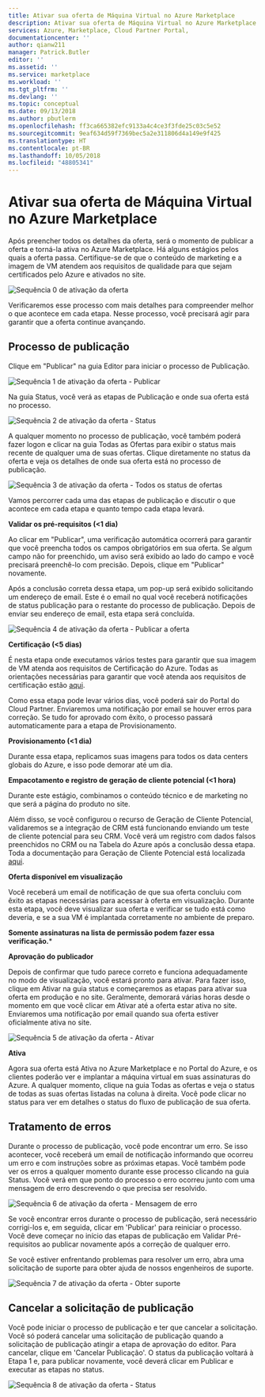 ```yaml
---
title: Ativar sua oferta de Máquina Virtual no Azure Marketplace
description: Ativar sua oferta de Máquina Virtual no Azure Marketplace
services: Azure, Marketplace, Cloud Partner Portal,
documentationcenter: ''
author: qianw211
manager: Patrick.Butler
editor: ''
ms.assetid: ''
ms.service: marketplace
ms.workload: ''
ms.tgt_pltfrm: ''
ms.devlang: ''
ms.topic: conceptual
ms.date: 09/13/2018
ms.author: pbutlerm
ms.openlocfilehash: ff3ca665382efc9133a4c4ce3f3fde25c03c5e52
ms.sourcegitcommit: 9eaf634d59f7369bec5a2e311806d4a149e9f425
ms.translationtype: HT
ms.contentlocale: pt-BR
ms.lasthandoff: 10/05/2018
ms.locfileid: "48805341"
---
```

<a name="make-your-virtual-machine-offer-live-on-azure-marketplace"></a>Ativar sua oferta de Máquina Virtual no Azure Marketplace
=========================================================

Após preencher todos os detalhes da oferta, será o momento de publicar a oferta e torná-la ativa no Azure Marketplace. Há alguns estágios pelos quais a oferta passa. Certifique-se de que o conteúdo de marketing e a imagem de VM atendem aos requisitos de qualidade para que sejam certificados pelo Azure e ativados no site.

![Sequência 0 de ativação da oferta](./media/cloud-partner-portal-offer-go-live-azure-marketplace/makeanofferlive.png)

Verificaremos esse processo com mais detalhes para compreender melhor o que acontece em cada etapa. Nesse processo, você precisará agir para garantir que a oferta continue avançando.

<a name="publishing-process"></a>Processo de publicação
------------------

Clique em "Publicar" na guia Editor para iniciar o processo de Publicação.

![Sequência 1 de ativação da oferta - Publicar](./media/cloud-partner-portal-offer-go-live-azure-marketplace/publish.png)

Na guia Status, você verá as etapas de Publicação e onde sua oferta está no processo.

![Sequência 2 de ativação da oferta - Status](./media/cloud-partner-portal-offer-go-live-azure-marketplace/status.png)

A qualquer momento no processo de publicação, você também poderá fazer logon e clicar na guia Todas as Ofertas para exibir o status mais recente de qualquer uma de suas ofertas. Clique diretamente no status da oferta e veja os detalhes de onde sua oferta está no processo de publicação.

![Sequência 3 de ativação da oferta - Todos os status de ofertas](./media/cloud-partner-portal-offer-go-live-azure-marketplace/alloffersstatus.png)

Vamos percorrer cada uma das etapas de publicação e discutir o que acontece em cada etapa e quanto tempo cada etapa levará.

**Validar os pré-requisitos (\<1 dia)**

Ao clicar em "Publicar", uma verificação automática ocorrerá para garantir que você preencha todos os campos obrigatórios em sua oferta. Se algum campo não for preenchido, um aviso será exibido ao lado do campo e você precisará preenchê-lo com precisão. Depois, clique em "Publicar" novamente.

Após a conclusão correta dessa etapa, um pop-up será exibido solicitando um endereço de email. Este é o email no qual você receberá notificações de status publicação para o restante do processo de publicação. Depois de enviar seu endereço de email, esta etapa será concluída.

![Sequência 4 de ativação da oferta - Publicar a oferta](./media/cloud-partner-portal-offer-go-live-azure-marketplace/publishyouroffer.png)

**Certificação (\<5 dias)**

É nesta etapa onde executamos vários testes para garantir que sua imagem de VM atenda aos requisitos de Certificação do Azure. Todas as orientações necessárias para garantir que você atenda aos requisitos de certificação estão [aqui](https://docs.microsoft.com/azure/marketplace-publishing/marketplace-publishing-vm-image-creation-prerequisites).

Como essa etapa pode levar vários dias, você poderá sair do Portal do Cloud Partner. Enviaremos uma notificação por email se houver erros para correção. Se tudo for aprovado com êxito, o processo passará automaticamente para a etapa de Provisionamento.

**Provisionamento (\<1 dia)**

Durante essa etapa, replicamos suas imagens para todos os data centers globais do Azure, e isso pode demorar até um dia.

**Empacotamento e registro de geração de cliente potencial (\<1 hora)**

Durante este estágio, combinamos o conteúdo técnico e de marketing no que será a página do produto no site.

Além disso, se você configurou o recurso de Geração de Cliente Potencial, validaremos se a integração de CRM está funcionando enviando um teste de cliente potencial para seu CRM. Você verá um registro com dados falsos preenchidos no CRM ou na Tabela do Azure após a conclusão dessa etapa. Toda a documentação para Geração de Cliente Potencial está localizada [aqui](./cloud-partner-portal-get-customer-leads.md).

**Oferta disponível em visualização**

Você receberá um email de notificação de que sua oferta concluiu com êxito as etapas necessárias para acessar à oferta em visualização. Durante esta etapa, você deve visualizar sua oferta e verificar se tudo está como deveria, e se a sua VM é implantada corretamente no ambiente de preparo.

**Somente assinaturas na lista de permissão podem fazer essa verificação.**\*

**Aprovação do publicador**

Depois de confirmar que tudo parece correto e funciona adequadamente no modo de visualização, você estará pronto para ativar. Para fazer isso, clique em Ativar na guia status e começaremos as etapas para ativar sua oferta em produção e no site. Geralmente, demorará várias horas desde o momento em que você clicar em Ativar até a oferta estar ativa no site. Enviaremos uma notificação por email quando sua oferta estiver oficialmente ativa no site.

![Sequência 5 de ativação da oferta - Ativar](./media/cloud-partner-portal-offer-go-live-azure-marketplace/golive.png)

**Ativa**

Agora sua oferta está Ativa no Azure Marketplace e no Portal do Azure, e os clientes poderão ver e implantar a máquina virtual em suas assinaturas do Azure. A qualquer momento, clique na guia Todas as ofertas e veja o status de todas as suas ofertas listadas na coluna à direita. Você pode clicar no status para ver em detalhes o status do fluxo de publicação de sua oferta.

<a name="error-handling"></a>Tratamento de erros
--------------

Durante o processo de publicação, você pode encontrar um erro. Se isso acontecer, você receberá um email de notificação informando que ocorreu um erro e com instruções sobre as próximas etapas. Você também pode ver os erros a qualquer momento durante esse processo clicando na guia Status. Você verá em que ponto do processo o erro ocorreu junto com uma mensagem de erro descrevendo o que precisa ser resolvido.

![Sequência 6 de ativação da oferta - Mensagem de erro](./media/cloud-partner-portal-offer-go-live-azure-marketplace/errormessage.png)

Se você encontrar erros durante o processo de publicação, será necessário corrigi-los e, em seguida, clicar em 'Publicar' para reiniciar o processo. Você deve começar no início das etapas de publicação em Validar Pré-requisitos ao publicar novamente após a correção de qualquer erro.

Se você estiver enfrentando problemas para resolver um erro, abra uma solicitação de suporte para obter ajuda de nossos engenheiros de suporte.

![Sequência 7 de ativação da oferta - Obter suporte](./media/cloud-partner-portal-offer-go-live-azure-marketplace/getsupport.png)

<a name="canceling-the-publishing-request"></a>Cancelar a solicitação de publicação
--------------------------------

Você pode iniciar o processo de publicação e ter que cancelar a solicitação. Você só poderá cancelar uma solicitação de publicação quando a solicitação de publicação atingir a etapa de aprovação do editor. Para cancelar, clique em 'Cancelar Publicação'. O status da publicação voltará à Etapa 1 e, para publicar novamente, você deverá clicar em Publicar e executar as etapas no status.

![Sequência 8 de ativação da oferta - Status](./media/cloud-partner-portal-offer-go-live-azure-marketplace/status5.png)


